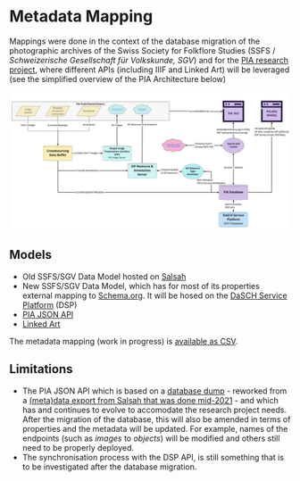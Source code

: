 # Metadata Mapping

Mappings were done in the context of the database migration of the photographic archives of the Swiss Society for Folkflore Studies (SSFS / _Schweizerische Gesellschaft für Volkskunde, SGV_) and for the [PIA research project](https://about.participatory-archives.ch), where different APIs (including IIIF and Linked Art) will be leveraged (see the simplified overview of the PIA Architecture below)

![PIA Architecture - Simplified Overview](../assets/pia_simplifiedoverview.jpg)

## Models

- Old SSFS/SGV Data Model hosted on [Salsah](https://www.salsah.org/)
- New SSFS/SGV Data Model, which has for most of its properties external mapping to [Schema.org](https://schema.org/). It will be hosed on the [DaSCH Service Platform](https://docs.dasch.swiss/) (DSP)
- [PIA JSON API](https://data.participatory-archives.ch/) 
- [Linked Art](https://linked.art/)

The metadata mapping (work in progress) is [available as CSV](mapping.csv). 

## Limitations

- The PIA JSON API which is based on a [database dump](https://github.com/Participatory-Image-Archives/pia-data-model/tree/main/dbml) - reworked from a [(meta)data export from Salsah that was done mid-2021](https://github.com/Participatory-Image-Archives/pia-data-model/tree/main/salsah-export) - and which has and continues to evolve to accomodate the research project needs. After the migration of the database, this will also be amended in terms of properties and the metadata will be updated. For example, names of the endpoints (such as _images_ to _objects_) will be modified and others still need to be properly deployed.
- The synchronisation process with the DSP API, is still something that is to be investigated after the database migration.